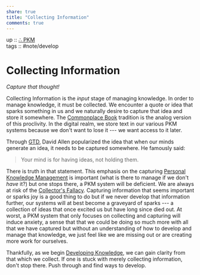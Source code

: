 ```yaml
---  
share: true  
title: "Collecting Information"  
comments: true  
---  
```

up :: [∴ PKM](./%E2%88%B4-PKM.md)  
tags :: #note/develop   
  
# Collecting Information  
*Capture that thought!*  
  
Collecting Information is the *input* stage of managing knowledge. In order to manage knowledge, it must be collected. We encounter a quote or idea that sparks something in us and we naturally desire to capture that idea and store it somewhere. The [Commonplace Book](Commonplace%20Book.md) tradition is the analog version of this proclivity. In the digital realm, we store text in our various PKM systems because we don't want to lose it --- we want access to it later.  
  
Through [GTD](GTD.md), David Allen popularized the idea that when our minds generate an idea, it needs to be captured somewhere. He famously said:  
  
> Your mind is for having ideas, not holding them.   
  
There is truth in that statement. This emphasis on the capturing [Personal Knowledge Management](./Personal-Knowledge-Management.md) is important (what is there to manage if we don't *have* it?) but one stops there, a PKM system will be deficient. We are always at risk of the [Collector's Fallacy](./Collector's-Fallacy.md). Capturing information that seems important or sparks joy is a good thing to do but if we never develop that information further, our systems will at best become a graveyard of sparks --- a collection of ideas that once excited us but have long since died out. At worst, a PKM system that only focuses on collecting and capturing will induce anxiety, a sense that that we could be doing so much more with all that we have captured but without an understanding of how to develop and manage that knowledge, we just feel like we are missing out or are creating more work for ourselves.  
  
Thankfully, as we begin [Developing Knowledge](./Developing-Knowledge.md), we can gain clarity from that which we collect. If one is stuck with merely collecting information, don't stop there. Push through and find ways to develop.